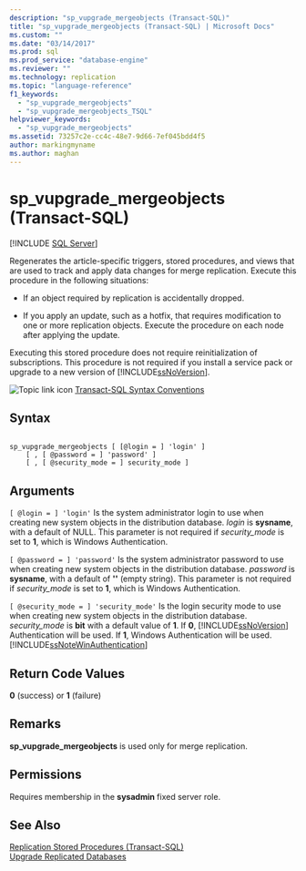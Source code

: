 ```yaml
---
description: "sp_vupgrade_mergeobjects (Transact-SQL)"
title: "sp_vupgrade_mergeobjects (Transact-SQL) | Microsoft Docs"
ms.custom: ""
ms.date: "03/14/2017"
ms.prod: sql
ms.prod_service: "database-engine"
ms.reviewer: ""
ms.technology: replication
ms.topic: "language-reference"
f1_keywords: 
  - "sp_vupgrade_mergeobjects"
  - "sp_vupgrade_mergeobjects_TSQL"
helpviewer_keywords: 
  - "sp_vupgrade_mergeobjects"
ms.assetid: 73257c2e-cc4c-48e7-9d66-7ef045bdd4f5
author: markingmyname
ms.author: maghan
---
```

# sp_vupgrade_mergeobjects (Transact-SQL)
[!INCLUDE [SQL Server](../../includes/applies-to-version/sqlserver.md)]

  Regenerates the article-specific triggers, stored procedures, and views that are used to track and apply data changes for merge replication. Execute this procedure in the following situations:  
  
-   If an object required by replication is accidentally dropped.  
  
-   If you apply an update, such as a hotfix, that requires modification to one or more replication objects. Execute the procedure on each node after applying the update.  
  
 Executing this stored procedure does not require reinitialization of subscriptions. This procedure is not required if you install a service pack or upgrade to a new version of [!INCLUDE[ssNoVersion](../../includes/ssnoversion-md.md)].  
  
 ![Topic link icon](../../database-engine/configure-windows/media/topic-link.gif "Topic link icon") [Transact-SQL Syntax Conventions](../../t-sql/language-elements/transact-sql-syntax-conventions-transact-sql.md)  
  
## Syntax  
  
```  
  
sp_vupgrade_mergeobjects [ [@login = ] 'login' ]  
    [ , [ @password = ] 'password' ]  
    [ , [ @security_mode = ] security_mode ]  
```  
  
## Arguments  
`[ @login = ] 'login'`
 Is the system administrator login to use when creating new system objects in the distribution database. *login* is **sysname**, with a default of NULL. This parameter is not required if *security_mode* is set to **1**, which is Windows Authentication.  
  
`[ @password = ] 'password'`
 Is the system administrator password to use when creating new system objects in the distribution database. *password* is **sysname**, with a default of **''** (empty string). This parameter is not required if *security_mode* is set to **1**, which is Windows Authentication.  
  
`[ @security_mode = ] 'security_mode'`
 Is the login security mode to use when creating new system objects in the distribution database. *security_mode* is **bit** with a default value of **1**. If **0**, [!INCLUDE[ssNoVersion](../../includes/ssnoversion-md.md)] Authentication will be used. If **1**, Windows Authentication will be used. [!INCLUDE[ssNoteWinAuthentication](../../includes/ssnotewinauthentication-md.md)]  
  
## Return Code Values  
 **0** (success) or **1** (failure)  
  
## Remarks  
 **sp_vupgrade_mergeobjects** is used only for merge replication.  
  
## Permissions  
 Requires membership in the **sysadmin** fixed server role.  
  
## See Also  
 [Replication Stored Procedures &#40;Transact-SQL&#41;](../../relational-databases/system-stored-procedures/replication-stored-procedures-transact-sql.md)   
 [Upgrade Replicated Databases](../../database-engine/install-windows/upgrade-replicated-databases.md)  
  
  
